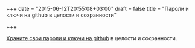 +++
date = "2015-06-12T20:55:08+03:00"
draft = false
title = "Пароли и ключи на github в целости и сохранности"

+++

<p><a href="http://blog.conjur.net/introducing-summon">Храните свои пароли и ключи на github</a> в целости и сохранности.</p>

